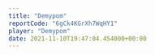 ```yaml
---
title: "Demypom"
reportCode: "6gCk4KGrXh7WqHY1"
player: "Demypom"
date: 2021-11-10T19:47:04.454000+00:00
---
```

